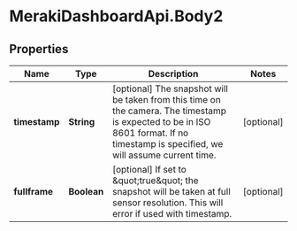 # MerakiDashboardApi.Body2

## Properties
Name | Type | Description | Notes
------------ | ------------- | ------------- | -------------
**timestamp** | **String** | [optional] The snapshot will be taken from this time on the camera. The timestamp is expected to be in ISO 8601 format. If no timestamp is specified, we will assume current time. | [optional] 
**fullframe** | **Boolean** | [optional] If set to \&quot;true\&quot; the snapshot will be taken at full sensor resolution. This will error if used with timestamp. | [optional] 
